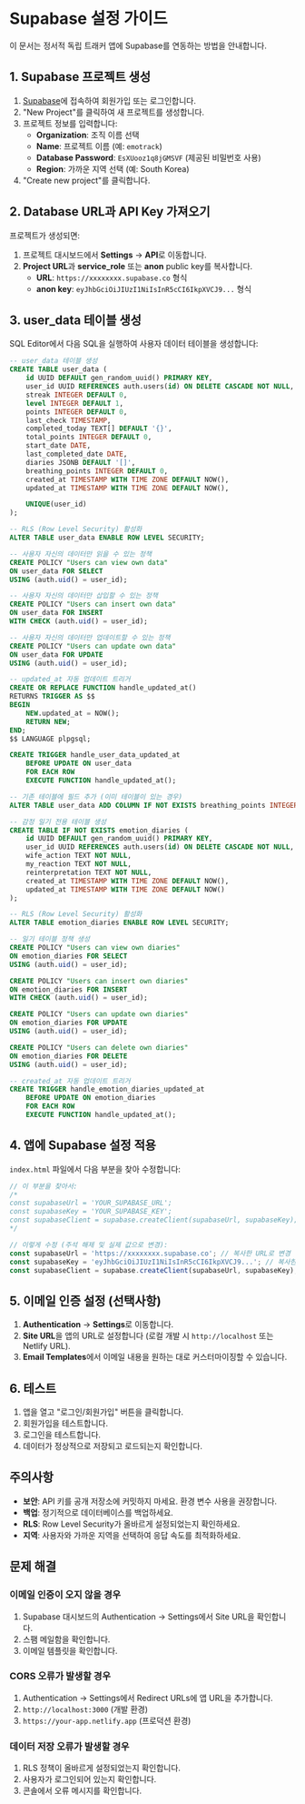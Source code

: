 # Supabase 설정 가이드

이 문서는 정서적 독립 트래커 앱에 Supabase를 연동하는 방법을 안내합니다.

## 1. Supabase 프로젝트 생성

1. [Supabase](https://supabase.com)에 접속하여 회원가입 또는 로그인합니다.
2. "New Project"를 클릭하여 새 프로젝트를 생성합니다.
3. 프로젝트 정보를 입력합니다:
   - **Organization**: 조직 이름 선택
   - **Name**: 프로젝트 이름 (예: `emotrack`)
   - **Database Password**: `EsXUooz1q8jGMSVF` (제공된 비밀번호 사용)
   - **Region**: 가까운 지역 선택 (예: South Korea)
4. "Create new project"를 클릭합니다.

## 2. Database URL과 API Key 가져오기

프로젝트가 생성되면:

1. 프로젝트 대시보드에서 **Settings** → **API**로 이동합니다.
2. **Project URL**과 **service_role** 또는 **anon** public key를 복사합니다.
   - **URL**: `https://xxxxxxxx.supabase.co` 형식
   - **anon key**: `eyJhbGciOiJIUzI1NiIsInR5cCI6IkpXVCJ9...` 형식

## 3. user_data 테이블 생성

SQL Editor에서 다음 SQL을 실행하여 사용자 데이터 테이블을 생성합니다:

```sql
-- user_data 테이블 생성
CREATE TABLE user_data (
    id UUID DEFAULT gen_random_uuid() PRIMARY KEY,
    user_id UUID REFERENCES auth.users(id) ON DELETE CASCADE NOT NULL,
    streak INTEGER DEFAULT 0,
    level INTEGER DEFAULT 1,
    points INTEGER DEFAULT 0,
    last_check TIMESTAMP,
    completed_today TEXT[] DEFAULT '{}',
    total_points INTEGER DEFAULT 0,
    start_date DATE,
    last_completed_date DATE,
    diaries JSONB DEFAULT '[]',
    breathing_points INTEGER DEFAULT 0,
    created_at TIMESTAMP WITH TIME ZONE DEFAULT NOW(),
    updated_at TIMESTAMP WITH TIME ZONE DEFAULT NOW(),

    UNIQUE(user_id)
);

-- RLS (Row Level Security) 활성화
ALTER TABLE user_data ENABLE ROW LEVEL SECURITY;

-- 사용자 자신의 데이터만 읽을 수 있는 정책
CREATE POLICY "Users can view own data"
ON user_data FOR SELECT
USING (auth.uid() = user_id);

-- 사용자 자신의 데이터만 삽입할 수 있는 정책
CREATE POLICY "Users can insert own data"
ON user_data FOR INSERT
WITH CHECK (auth.uid() = user_id);

-- 사용자 자신의 데이터만 업데이트할 수 있는 정책
CREATE POLICY "Users can update own data"
ON user_data FOR UPDATE
USING (auth.uid() = user_id);

-- updated_at 자동 업데이트 트리거
CREATE OR REPLACE FUNCTION handle_updated_at()
RETURNS TRIGGER AS $$
BEGIN
    NEW.updated_at = NOW();
    RETURN NEW;
END;
$$ LANGUAGE plpgsql;

CREATE TRIGGER handle_user_data_updated_at
    BEFORE UPDATE ON user_data
    FOR EACH ROW
    EXECUTE FUNCTION handle_updated_at();

-- 기존 테이블에 필드 추가 (이미 테이블이 있는 경우)
ALTER TABLE user_data ADD COLUMN IF NOT EXISTS breathing_points INTEGER DEFAULT 0;

-- 감정 일기 전용 테이블 생성
CREATE TABLE IF NOT EXISTS emotion_diaries (
    id UUID DEFAULT gen_random_uuid() PRIMARY KEY,
    user_id UUID REFERENCES auth.users(id) ON DELETE CASCADE NOT NULL,
    wife_action TEXT NOT NULL,
    my_reaction TEXT NOT NULL,
    reinterpretation TEXT NOT NULL,
    created_at TIMESTAMP WITH TIME ZONE DEFAULT NOW(),
    updated_at TIMESTAMP WITH TIME ZONE DEFAULT NOW()
);

-- RLS (Row Level Security) 활성화
ALTER TABLE emotion_diaries ENABLE ROW LEVEL SECURITY;

-- 일기 테이블 정책 생성
CREATE POLICY "Users can view own diaries"
ON emotion_diaries FOR SELECT
USING (auth.uid() = user_id);

CREATE POLICY "Users can insert own diaries"
ON emotion_diaries FOR INSERT
WITH CHECK (auth.uid() = user_id);

CREATE POLICY "Users can update own diaries"
ON emotion_diaries FOR UPDATE
USING (auth.uid() = user_id);

CREATE POLICY "Users can delete own diaries"
ON emotion_diaries FOR DELETE
USING (auth.uid() = user_id);

-- created_at 자동 업데이트 트리거
CREATE TRIGGER handle_emotion_diaries_updated_at
    BEFORE UPDATE ON emotion_diaries
    FOR EACH ROW
    EXECUTE FUNCTION handle_updated_at();
```

## 4. 앱에 Supabase 설정 적용

`index.html` 파일에서 다음 부분을 찾아 수정합니다:

```javascript
// 이 부분을 찾아서:
/*
const supabaseUrl = 'YOUR_SUPABASE_URL';
const supabaseKey = 'YOUR_SUPABASE_KEY';
const supabaseClient = supabase.createClient(supabaseUrl, supabaseKey);
*/

// 이렇게 수정 (주석 해제 및 실제 값으로 변경):
const supabaseUrl = 'https://xxxxxxxx.supabase.co'; // 복사한 URL로 변경
const supabaseKey = 'eyJhbGciOiJIUzI1NiIsInR5cCI6IkpXVCJ9...'; // 복사한 키로 변경
const supabaseClient = supabase.createClient(supabaseUrl, supabaseKey);
```

## 5. 이메일 인증 설정 (선택사항)

1. **Authentication** → **Settings**로 이동합니다.
2. **Site URL**을 앱의 URL로 설정합니다 (로컬 개발 시 `http://localhost` 또는 Netlify URL).
3. **Email Templates**에서 이메일 내용을 원하는 대로 커스터마이징할 수 있습니다.

## 6. 테스트

1. 앱을 열고 "로그인/회원가입" 버튼을 클릭합니다.
2. 회원가입을 테스트합니다.
3. 로그인을 테스트합니다.
4. 데이터가 정상적으로 저장되고 로드되는지 확인합니다.

## 주의사항

- **보안**: API 키를 공개 저장소에 커밋하지 마세요. 환경 변수 사용을 권장합니다.
- **백업**: 정기적으로 데이터베이스를 백업하세요.
- **RLS**: Row Level Security가 올바르게 설정되었는지 확인하세요.
- **지역**: 사용자와 가까운 지역을 선택하여 응답 속도를 최적화하세요.

## 문제 해결

### 이메일 인증이 오지 않을 경우
1. Supabase 대시보드의 Authentication → Settings에서 Site URL을 확인합니다.
2. 스팸 메일함을 확인합니다.
3. 이메일 템플릿을 확인합니다.

### CORS 오류가 발생할 경우
1. Authentication → Settings에서 Redirect URLs에 앱 URL을 추가합니다.
2. `http://localhost:3000` (개발 환경)
3. `https://your-app.netlify.app` (프로덕션 환경)

### 데이터 저장 오류가 발생할 경우
1. RLS 정책이 올바르게 설정되었는지 확인합니다.
2. 사용자가 로그인되어 있는지 확인합니다.
3. 콘솔에서 오류 메시지를 확인합니다.